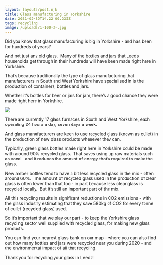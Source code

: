 ```yaml
---
layout: layouts/post.njk
title: Glass manufacturing in Yorkshire
date: 2021-05-25T14:22:00.335Z
tags: recycling
image: /uploads/1-100-3-.jpg
---
```

Did you know that glass manufacturing is big in Yorkshire - and has been for hundreds of years?

And not just any old glass.  Many of the bottles and jars that Leeds households get through in their hundreds will have been made right here in Yorkshire.

That’s because traditionally the type of glass manufacturing that manufacturers in South and West Yorkshire have specialised in is the production of containers, bottles and jars.

Whether it’s bottles for beer or jars for jam, there’s a good chance they were made right here in Yorkshire.



![](/uploads/yorkshire-story-fb.jpg)

There are currently 17 glass furnaces in South and West Yorkshire, each operating 24 hours a day, seven days a week.

And glass manufacturers are keen to use recycled glass (known as cullet) in the production of new glass products whenever they can.

Typically, green glass bottles made right here in Yorkshire could be made with around 90% recycled glass.  That saves using up raw materials such as sand - and it reduces the amount of energy that’s required to make the glass.  

New amber bottles tend to have a bit less recycled glass in the mix - often around 60%.  The amount of recycled glass used in the production of clear glass is often lower than that too - in part because less clear glass is recycled locally.  But it’s still an important part of the mix.  



All this recycling results in significant reductions in CO2 emissions - with the glass industry estimating that they save 580kg of CO2 for every tonne of cullet (recycled glass) used.  

So it’s important that we play our part - to keep the Yorkshire glass recycling sector well supplied with recycled glass, for making new glass products.

You can find your nearest glass bank on our map - where you can also find out how many bottles and jars were recycled near you during 2020 - and the environmental impact of all that recycling.

Thank you for recycling your glass in Leeds!